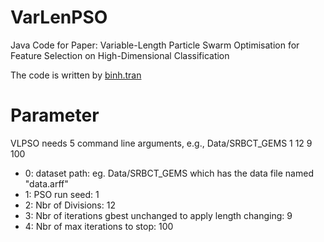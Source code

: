 # VarLenPSO

Java Code for Paper: Variable-Length Particle Swarm Optimisation for Feature Selection on High-Dimensional Classification

The code is written by [binh.tran](mailto:binh.tran@ecs.vuw.ac.nz)

# Parameter
 VLPSO needs 5 command line arguments, e.g., Data/SRBCT_GEMS 1 12 9 100
- 0: dataset path: eg. Data/SRBCT_GEMS which has the data file named "data.arff"
- 1: PSO run seed: 1
- 2: Nbr of Divisions: 12
- 3: Nbr of iterations gbest unchanged to apply length changing: 9
- 4: Nbr of max iterations to stop: 100
